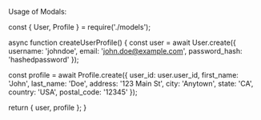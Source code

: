 



Usage of Modals: 


const { User, Profile } = require('./models');

async function createUserProfile() {
  const user = await User.create({
    username: 'johndoe',
    email: 'john.doe@example.com',
    password_hash: 'hashedpassword'
  });

  const profile = await Profile.create({
    user_id: user.user_id,
    first_name: 'John',
    last_name: 'Doe',
    address: '123 Main St',
    city: 'Anytown',
    state: 'CA',
    country: 'USA',
    postal_code: '12345'
  });

  return { user, profile };
}